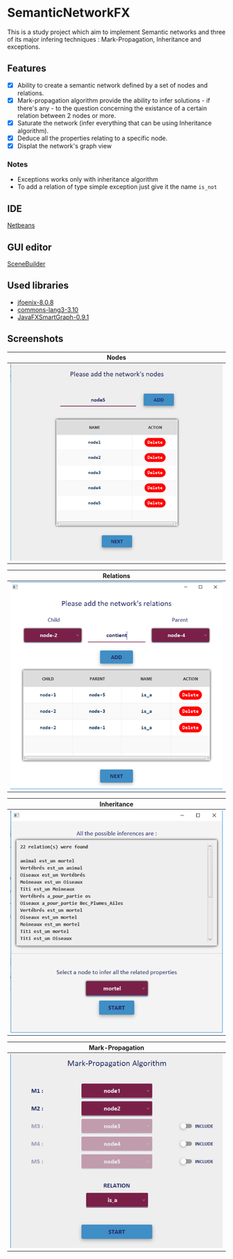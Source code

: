 # SemanticNetworkFX
This is a study project which aim to implement Semantic networks and three of its major infering techniques : Mark-Propagation, Inheritance and exceptions.

## Features
* [x] Ability to create a semantic network defined by a set of nodes and relations.
* [x] Mark-propagation algorithm provide the ability to infer solutions - if there's any - to the question concerning the existance of a certain relation between 2 nodes or more.
* [x] Saturate the network (infer everything that can be using Inheritance algorithm).
* [x] Deduce all the properties relating to a specific node.
* [x] Displat the network's graph view

### Notes
- Exceptions works only with inheritance algorithm
- To add a relation of type simple exception just give it the name `is_not`

## IDE
[Netbeans](https://netbeans.org/)

## GUI editor
[SceneBuilder](https://gluonhq.com/products/scene-builder/)

## Used libraries
- [jfoenix-8.0.8](http://jfoenix.com/)
- [commons-lang3-3.10](http://commons.apache.org/proper/commons-lang/download_lang.cgi)
- [JavaFXSmartGraph-0.9.1](https://github.com/brunomnsilva/JavaFXSmartGraph)

## Screenshots

Nodes           |
:---------------------:|
![Nodes interface](screenshots/2.png) |

Relations           |
:---------------------:|
![Relations interface](screenshots/3.png) |

Inheritance           |
:---------------------:|
![Inheritance interface](screenshots/8.png) |

Mark-Propagation           |
:---------------------:|
![Mark-Propagation interface](screenshots/5.png) |
